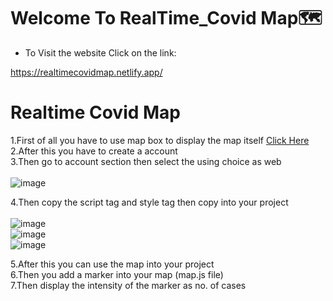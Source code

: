 # Welcome To RealTime_Covid Map🗺️
  * To Visit the website Click on the link:

https://realtimecovidmap.netlify.app/


# Realtime Covid Map<br>
1.First of all you have to use map box to display the map itself <a href="https://mapbox.com/" target="_blank">Click Here</a><br>
2.After this you have to create a account<br>
3.Then go to account section then select the using choice as web<br> <br>
![image](https://user-images.githubusercontent.com/93585405/156132774-899b75a2-6f5d-4e0e-bab4-f0118a8f2f9a.png)

4.Then copy the script tag and style tag then copy into your project<br><br>
![image](https://user-images.githubusercontent.com/93585405/156133045-b3543782-9f1a-4b6a-8bf4-92472cc8029b.png)
<br>
![image](https://user-images.githubusercontent.com/93585405/156133174-492978a6-8bd4-43a9-af74-0ddec993e1c8.png)
<br>
![image](https://user-images.githubusercontent.com/93585405/156133816-952a6121-2c1a-4194-9044-4b62fc254f34.png)


5.After this you can use the map into your project<br>
6.Then you add a marker into your map (map.js file)<br>
7.Then display the intensity of the marker as no. of cases<br>
